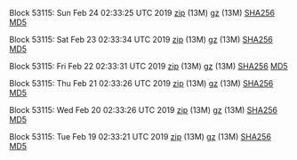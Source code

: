 Block 53115: Sun Feb 24 02:33:25 UTC 2019 [zip](https://files.01coin.io/testnet/2019-02-24/bootstrap.dat.zip) (13M) [gz](https://files.01coin.io/testnet/2019-02-24/bootstrap.dat.tar.gz) (13M) [SHA256](https://files.01coin.io/testnet/2019-02-24/sha256.txt) [MD5](https://files.01coin.io/testnet/2019-02-24/md5.txt)

Block 53115: Sat Feb 23 02:33:34 UTC 2019 [zip](https://files.01coin.io/testnet/2019-02-23/bootstrap.dat.zip) (13M) [gz](https://files.01coin.io/testnet/2019-02-23/bootstrap.dat.tar.gz) (13M) [SHA256](https://files.01coin.io/testnet/2019-02-23/sha256.txt) [MD5](https://files.01coin.io/testnet/2019-02-23/md5.txt)

Block 53115: Fri Feb 22 02:33:31 UTC 2019 [zip](https://files.01coin.io/testnet/2019-02-22/bootstrap.dat.zip) (13M) [gz](https://files.01coin.io/testnet/2019-02-22/bootstrap.dat.tar.gz) (13M) [SHA256](https://files.01coin.io/testnet/2019-02-22/sha256.txt) [MD5](https://files.01coin.io/testnet/2019-02-22/md5.txt)

Block 53115: Thu Feb 21 02:33:26 UTC 2019 [zip](https://files.01coin.io/testnet/2019-02-21/bootstrap.dat.zip) (13M) [gz](https://files.01coin.io/testnet/2019-02-21/bootstrap.dat.tar.gz) (13M) [SHA256](https://files.01coin.io/testnet/2019-02-21/sha256.txt) [MD5](https://files.01coin.io/testnet/2019-02-21/md5.txt)

Block 53115: Wed Feb 20 02:33:26 UTC 2019 [zip](https://files.01coin.io/testnet/2019-02-20/bootstrap.dat.zip) (13M) [gz](https://files.01coin.io/testnet/2019-02-20/bootstrap.dat.tar.gz) (13M) [SHA256](https://files.01coin.io/testnet/2019-02-20/sha256.txt) [MD5](https://files.01coin.io/testnet/2019-02-20/md5.txt)

Block 53115: Tue Feb 19 02:33:21 UTC 2019 [zip](https://files.01coin.io/testnet/2019-02-19/bootstrap.dat.zip) (13M) [gz](https://files.01coin.io/testnet/2019-02-19/bootstrap.dat.tar.gz) (13M) [SHA256](https://files.01coin.io/testnet/2019-02-19/sha256.txt) [MD5](https://files.01coin.io/testnet/2019-02-19/md5.txt)
